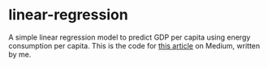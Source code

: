 # linear-regression
A simple linear regression model to predict GDP per capita using energy consumption per capita.
This is the code for [this article](https://medium.com/@johnonthepath/predicting-gdp-per-capita-using-energy-consumption-per-capita-in-python-1180b4147209) on Medium, written by me.
